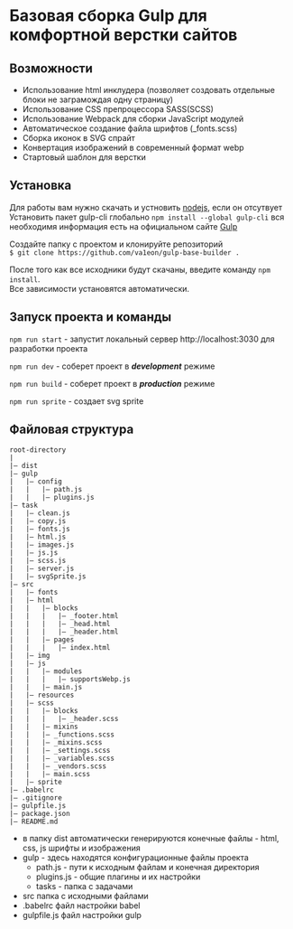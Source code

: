 # Базовая сборка Gulp для комфортной верстки сайтов


## Возможности


- Использование html инклудера (позволяет создовать отдельные блоки не заграмождая одну страницу)
- Использование CSS препроцессора SASS(SCSS)
- Использование Webpack для сборки JavaScript модулей
- Автоматическое создание файла шрифтов (_fonts.scss)
- Сборка иконок в SVG спрайт
- Конвертация изображений в современный формат webp
- Стартовый шаблон для верстки


## Установка


Для работы вам нужно скачать и устновить [nodejs](https://nodejs.org/),
если он отсутвует<br>
Установить пакет gulp-cli глобально `npm install --global gulp-cli`
вся необходимя информация есть на официальном сайте
[Gulp](https://gulpjs.com/docs/en/getting-started/quick-start)

Создайте папку с проектом и клонируйте репозиторий <br>
`$ git clone https://github.com/va1eon/gulp-base-builder .`

После того как все исходники будут скачаны, введите команду `npm install`.<br>
Все зависимости установятся автоматически.

## Запуск проекта и команды

`npm run start` - запустит локальный сервер http://localhost:3030 для разработки проекта

`npm run dev` - соберет проект в ***development*** режиме

`npm run build` - соберет проект в ***production*** режиме

`npm run sprite` - создает svg sprite

## Файловая структура


```
root-directory
|
|— dist
|— gulp
|   |— config
|   |   |— path.js
|   |   |— plugins.js
|— task
|   |— clean.js
|   |— copy.js
|   |— fonts.js
|   |— html.js
|   |— images.js
|   |— js.js
|   |— scss.js
|   |— server.js
|   |— svgSprite.js
|— src
|   |— fonts
|   |— html
|   |   |— blocks
|   |   |   |— _footer.html
|   |   |   |— _head.html
|   |   |   |— _header.html
|   |   |— pages
|   |   |   |— index.html
|   |— img
|   |— js
|   |   |— modules
|   |   |   |— supportsWebp.js
|   |   |— main.js
|   |— resources
|   |— scss
|   |   |— blocks
|   |   |   |— _header.scss
|   |   |— mixins
|   |   |— _functions.scss
|   |   |— _mixins.scss
|   |   |— _settings.scss
|   |   |— _variables.scss
|   |   |— _vendors.scss
|   |   |— main.scss
|   |— sprite
|— .babelrc
|— .gitignore
|— gulpfile.js
|— package.json
|— README.md
```

- в папку dist автоматически генерируются конечные файлы - html, css, js шрифты и изображения
- gulp - здесь находятся конфигурационные файлы проекта
  - path.js - пути к исходным файлам и конечная директория
  - plugins.js - общие плагины и их настройки
  - tasks - папка с задачами
- src папка с исходными файлами
- .babelrc файл настройки babel
- gulpfile.js файл настройки gulp